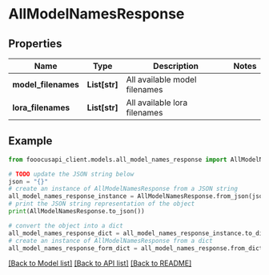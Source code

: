 # AllModelNamesResponse


## Properties

Name | Type | Description | Notes
------------ | ------------- | ------------- | -------------
**model_filenames** | **List[str]** | All available model filenames | 
**lora_filenames** | **List[str]** | All available lora filenames | 

## Example

```python
from fooocusapi_client.models.all_model_names_response import AllModelNamesResponse

# TODO update the JSON string below
json = "{}"
# create an instance of AllModelNamesResponse from a JSON string
all_model_names_response_instance = AllModelNamesResponse.from_json(json)
# print the JSON string representation of the object
print(AllModelNamesResponse.to_json())

# convert the object into a dict
all_model_names_response_dict = all_model_names_response_instance.to_dict()
# create an instance of AllModelNamesResponse from a dict
all_model_names_response_form_dict = all_model_names_response.from_dict(all_model_names_response_dict)
```
[[Back to Model list]](../README.md#documentation-for-models) [[Back to API list]](../README.md#documentation-for-api-endpoints) [[Back to README]](../README.md)


